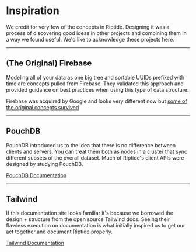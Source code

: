 # Inspiration

We credit for very few of the concepts in Riptide. Designing it was a process of discovering good ideas in other projects and combining them in a way we found useful. We'd like to acknowledge these projects here.

***

## (The Original) Firebase

Modeling all of your data as one big tree and sortable UUIDs prefixed with time are concepts pulled from Firebase.  They validated this approach and provided guidance on best practices when using this type of data structure.

Firebase was acquired by Google and looks very different now but [some of the original concepts survived](https://firebase.google.com/docs/database/web/structure-data)

***

## PouchDB

PouchDB introduced us to the idea that there is no difference between clients and servers.  You can treat them both as nodes in a cluster that sync different subsets of the overall dataset. Much of Riptide's client APIs were designed by studying PouchDB.

[PouchDB Documentation](https://pouchdb.com/)

***

## Tailwind

If this documentation site looks familiar it's because we borrowed the design + structure from the open source Tailwind docs.  Seeing their flawless execution on documentation is what initially inspired us to get our act together and document Riptide properly.

[Tailwind Documentation](https://tailwindcss.com/)